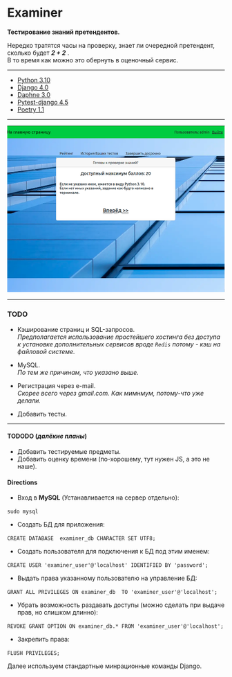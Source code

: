 # Examiner
**Тестирование знаний претендентов.**

Нередко тратятся часы на проверку, знает ли очередной претендент, сколько будет ***2 + 2*** .  
В то время как можно это обернуть в оценочный сервис.

***

- [Python 3.10](https://www.python.org/ "Язык разработки")
- [Django 4.0](https://www.djangoproject.com/ "Фреймворк для веб-приложений")
- [Daphne 3.0](https://pypi.org/project/daphne/ "ASGI-сервер для UNIX от Django")
- [Pytest-django 4.5](https://pypi.org/project/pytest-django/ "Теститрует приложения Django с помощью  pytest")
- [Poetry 1.1](https://python-poetry.org/docs/ " Управление зависимостями ")

***
![Иллюстрация к проекту](https://github.com/Xewus/Examiner/blob/main/examiner.png)
***

### TODO
- Кэширование страниц и SQL-запросов.  
*Предполагается использование простейшего хостинга без доступа к установке дополнительных сервисов вроде `Redis` потому - кэш на файловой системе.*

- MySQL.  
*По тем же причинам, что указано выше.*

- Регистрация через e-mail.  
*Скорее всего через gmail.com. Как мимнмум, потому-что уже делали.*

- Добавить тесты.

***

#### TODODO (*далёкие планы*)
- Добавить тестируемые предметы.
- Добавить оценку времени (по-хорошему, тут нужен JS, а это не наше).

#### Directions
- Вход в **MySQL** (Устанавливается на сервер отдельно):

`sudo mysql`

- Создать БД для приложения:

`CREATE DATABASE  examiner_db CHARACTER SET UTF8;`

- Создать пользователя для подключения к БД под этим именем:

`CREATE USER 'examiner_user'@'localhost' IDENTIFIED BY 'password';`

- Выдать права указанному пользователю на управление БД:

`GRANT ALL PRIVILEGES ON examiner_db  TO 'examiner_user'@'localhost';`

- Убрать возможность раздавать доступы (можно сделать при выдаче прав, но слишком длинно):

`REVOKE GRANT OPTION ON examiner_db.* FROM 'examiner_user'@'localhost';`

- Закрепить права:

`FLUSH PRIVILEGES;`

Далее используем стандартные минрационные команды Django.

